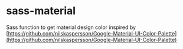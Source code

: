 # sass-material
Sass function to get material design color
inspired by [https://github.com/nilskaspersson/Google-Material-UI-Color-Palette](https://github.com/nilskaspersson/Google-Material-UI-Color-Palette)
